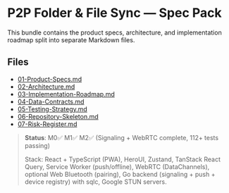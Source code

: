 # P2P Folder & File Sync — Spec Pack

This bundle contains the product specs, architecture, and implementation roadmap split into separate Markdown files.

## Files
- [01-Product-Specs.md](./01-Product-Specs.md)
- [02-Architecture.md](./02-Architecture.md)
- [03-Implementation-Roadmap.md](./03-Implementation-Roadmap.md)
- [04-Data-Contracts.md](./04-Data-Contracts.md)
- [05-Testing-Strategy.md](./05-Testing-Strategy.md)
- [06-Repository-Skeleton.md](./06-Repository-Skeleton.md)
- [07-Risk-Register.md](./07-Risk-Register.md)

> **Status**: M0✅ M1✅ M2✅ (Signaling + WebRTC complete, 112+ tests passing)
> 
> Stack: React + TypeScript (PWA), HeroUI, Zustand, TanStack React Query, Service Worker (push/offline), WebRTC (DataChannels), optional Web Bluetooth (pairing), Go backend (signaling + push + device registry) with sqlc, Google STUN servers.
